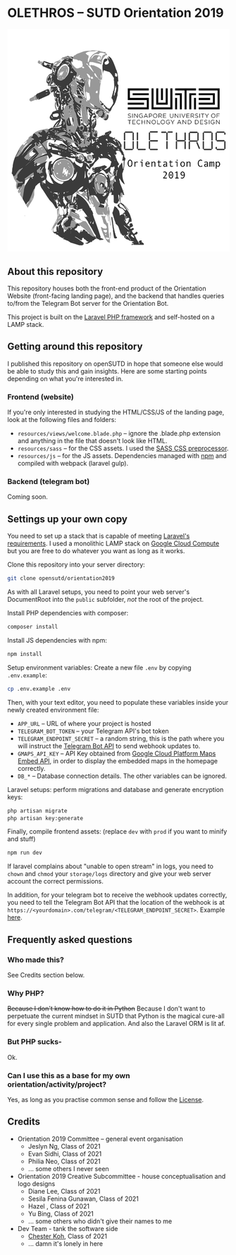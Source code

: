 # OLETHROS – SUTD Orientation 2019

![Olethros](https://raw.githubusercontent.com/OpenSUTD/orientation2019/master/resources/img/preview_logo.png)

## About this repository

This repository houses both the front-end product of the Orientation Website (front-facing landing page), and the backend that handles queries to/from the Telegram Bot server for the Orientation Bot.

This project is built on the [Laravel PHP framework](https://laravel.com/) and self-hosted on a LAMP stack.

## Getting around this repository

I published this repository on openSUTD in hope that someone else would be able to study this and gain insights. Here are some starting points depending on what you're interested in.

### Frontend (website)
If you're only interested in studying the HTML/CSS/JS of the landing page, look at the following files and folders:

- `resources/views/welcome.blade.php` – ignore the .blade.php extension and anything in the file that doesn't look like HTML.
- `resources/sass` – for the CSS assets. I used the [SASS CSS preprocessor](https://sass-lang.com/).
- `resources/js` – for the JS assets.  Dependencies managed with [npm](https://www.npmjs.com/) and compiled with webpack (laravel gulp).

### Backend (telegram bot)
Coming soon.

## Settings up your own copy
You need to set up a stack that is capable of meeting [Laravel's requirements](https://laravel.com/docs/5.7/installation). I used a monolithic LAMP stack on [Google Cloud Compute](https://cloud.google.com/compute/) but you are free to do whatever you want as long as it works.

Clone this repository into your server directory:

```bash
git clone opensutd/orientation2019
```

As with all Laravel setups, you need to point your web server's DocumentRoot into the `public` subfolder, *not* the root of the project.

Install PHP dependencies with composer:

```bash
composer install
```

Install JS dependencies with npm:

```bash
npm install
```

Setup environment variables: Create a new file `.env` by copying `.env.example`:

```bash
cp .env.example .env
```

Then, with your text editor, you need to populate these variables inside your newly created environment file:

- `APP_URL` – URL of where your project is hosted
- `TELEGRAM_BOT_TOKEN` – your Telegram API's bot token
- `TELEGRAM_ENDPOINT_SECRET` – a random string, this is the path where you will instruct the [Telegram Bot API](https://core.telegram.org/bots/api) to send webhook updates to.
- `GMAPS_API_KEY` – API Key obtained from [Google Cloud Platform Maps Embed API](https://developers.google.com/maps/documentation/embed/start), in order to display the embedded maps in the homepage correctly.
- `DB_*` – Database connection details.
The other variables can be ignored.

Laravel setups: perform migrations and database and generate encryption keys:
```bash
php artisan migrate
php artisan key:generate
```

Finally, compile frontend assets: (replace `dev` with `prod` if you want to minify and stuff)
```bash
npm run dev
```

If laravel complains about "unable to open stream" in logs, you need to `chown` and `chmod` your `storage/logs` directory and give your web server account the correct permissions.

In addition, for your telegram bot to receive the webhook updates correctly, you need to tell the Telegram Bot API that the location of the webhook is at `https://<yourdomain>.com/telegram/<TELEGRAM_ENDPOINT_SECRET>`. Example [here](https://medium.com/@xabaras/setting-your-telegram-bot-webhook-the-easy-way-c7577b2d6f72).

## Frequently asked questions

### Who made this?
See Credits section below.

### Why PHP?
~~Because I don't know how to do it in Python~~ Because I don't want to perpetuate the current mindset in SUTD that Python is the magical cure-all for every single problem and application. And also the Laravel ORM is lit af.

### But PHP sucks-
Ok.

### Can I use this as a base for my own orientation/activity/project?
Yes, as long as you practise common sense and follow the [License](https://github.com/OpenSUTD/orientation2019/blob/master/license.md).

## Credits
- Orientation 2019 Committee – general event organisation
  - Jeslyn Ng, Class of 2021
  - Evan Sidhi, Class of 2021
  - Philia Neo, Class of 2021
  - ... some others I never seen
- Orientation 2019 Creative Subcommittee - house conceptualisation and logo designs
  - Diane Lee, Class of 2021
  - Sesila Fenina Gunawan, Class of 2021
  - Hazel , Class of 2021
  - Yu Bing, Class of 2021
  - ... some others who didn't give their names to me
- Dev Team - tank the software side
  - [Chester Koh](https://github.com/chesnutcase), Class of 2021
  - ... damn it's lonely in here